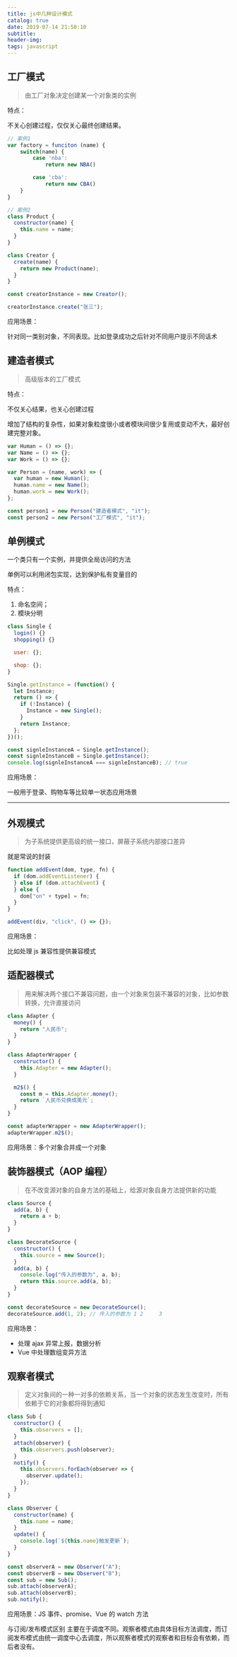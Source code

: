 ```yaml
---
title: js中几种设计模式
catalog: true
date: 2019-07-14 21:50:10
subtitle:
header-img:
tags: javascript
---
```


## 工厂模式

> 由工厂对象决定创建某一个对象类的实例

特点：

不关心创建过程，仅仅关心最终创建结果。

```javascript
// 案例1
var factory = funciton (name) {
    switch(name) {
        case 'nba':
            return new NBA()

        case 'cba':
            return new CBA()
    }
}

// 案例2
class Product {
  constructor(name) {
    this.name = name;
  }
}

class Creator {
  create(name) {
    return new Product(name);
  }
}

const creatorInstance = new Creator();

creatorInstance.create("张三");

```

应用场景：

针对同一类别对象，不同表现。比如登录成功之后针对不同用户提示不同话术

## 建造者模式

> 高级版本的工厂模式

特点：

不仅关心结果，也关心创建过程

增加了结构的复杂性，如果对象粒度很小或者模块间很少复用或变动不大，最好创建完整对象。

```javascript
var Human = () => {};
var Name = () => {};
var Work = () => {};

var Person = (name, work) => {
  var human = new Human();
  human.name = new Name();
  human.work = new Work();
};

const person1 = new Person("建造者模式", "it");
const person2 = new Person("工厂模式", "it");
```

## 单例模式

一个类只有一个实例，并提供全局访问的方法

单例可以利用闭包实现，达到保护私有变量目的

特点：

1. 命名空间；
2. 模块分明

```javascript
class Single {
  login() {}
  shopping() {}

  user: {};

  shop: {};
}

Single.getInstance = (function() {
  let Instance;
  return () => {
    if (!Instance) {
      Instance = new Single();
    }
    return Instance;
  };
})();

const signleInstanceA = Single.getInstance();
const signleInstanceB = Single.getInstance();
console.log(signleInstanceA === signleInstanceB); // true
```

应用场景：

一般用于登录、购物车等比较单一状态应用场景

---

## 外观模式

> 为子系统提供更高级的统一接口，屏蔽子系统内部接口差异

就是常说的封装

```javascript
function addEvent(dom, type, fn) {
  if (dom.addEventListener) {
  } else if (dom.attachEvent) {
  } else {
    dom["on" + type] = fn;
  }
}

addEvent(div, "click", () => {});
```

应用场景：

比如处理 js 兼容性提供兼容模式

## 适配器模式

> 用来解决两个接口不兼容问题，由一个对象来包装不兼容的对象，比如参数转换，允许直接访问

```javascript
class Adapter {
  money() {
    return "人民币";
  }
}

class AdapterWrapper {
  constructor() {
    this.Adapter = new Adapter();
  }

  m2$() {
    const m = this.Adapter.money();
    return `人民币兑换成美元`;
  }
}

const adapterWrapper = new AdapterWrapper();
adapterWrapper.m2$();
```

应用场景：多个对象合并成一个对象

## 装饰器模式（AOP 编程）

> 在不改变源对象的自身方法的基础上，给源对象自身方法提供新的功能

```javascript
class Source {
  add(a, b) {
    return a + b;
  }
}

class DecorateSource {
  constructor() {
    this.source = new Source();
  }
  add(a, b) {
    console.log("传入的参数为", a, b);
    return this.source.add(a, b);
  }
}

const decorateSource = new DecorateSource();
decorateSource.add(1, 2); // 传入的参数为 1 2     3
```

应用场景：

- 处理 ajax 异常上报，数据分析
- Vue 中处理数组变异方法

## 观察者模式

> 定义对象间的一种一对多的依赖关系，当一个对象的状态发生改变时，所有依赖于它的对象都将得到通知

```javascript
class Sub {
  constructor() {
    this.observers = [];
  }
  attach(observer) {
    this.observers.push(observer);
  }
  notify() {
    this.observers.forEach(observer => {
      observer.update();
    });
  }
}

class Observer {
  constructor(name) {
    this.name = name;
  }
  update() {
    console.log(`${this.name}触发更新`);
  }
}

const observerA = new Observer("A");
const observerB = new Observer("B");
const sub = new Sub();
sub.attach(observerA);
sub.attach(observerB);
sub.notify();
```

应用场景：JS 事件、promise、Vue 的 watch 方法

与订阅/发布模式区别 主要在于调度不同。观察者模式由具体目标方法调度，而订阅发布模式由统一调度中心去调度，所以观察者模式的观察者和目标会有依赖，而后者没有。
